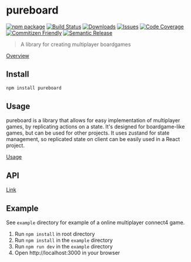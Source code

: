 # pureboard

[![npm package][npm-img]][npm-url]
[![Build Status][build-img]][build-url]
[![Downloads][downloads-img]][downloads-url]
[![Issues][issues-img]][issues-url]
[![Code Coverage][codecov-img]][codecov-url]
[![Commitizen Friendly][commitizen-img]][commitizen-url]
[![Semantic Release][semantic-release-img]][semantic-release-url]

> A library for creating multiplayer boardgames

[Overview][overview-url]

## Install

```bash
npm install pureboard
```

## Usage

pureboard is a library that allows for easy implementation of multiplayer games, by replicating actions on a state. It's designed for boardgame-like games, but can be used for other projects. It uses zustand for state management, so replicated state on client can be easily used in a React project.

[Usage][usage-url]

## API

[Link][documentation-url]

## Example

See `example` directory for example of a online multiplayer connect4 game.

1. Run `npm install` in root directory
2. Run `npm install` in the `example` directory
3. Run `npm run dev` in the `example` directory
4. Open http://localhost:3000 in your browser

[build-img]: https://github.com/Kaosumaru/pureboard/actions/workflows/release.yml/badge.svg
[build-url]: https://github.com/Kaosumaru/pureboard/actions/workflows/release.yml
[downloads-img]: https://img.shields.io/npm/dt/pureboard
[downloads-url]: https://www.npmtrends.com/pureboard
[npm-img]: https://img.shields.io/npm/v/pureboard
[npm-url]: https://www.npmjs.com/package/pureboard
[issues-img]: https://img.shields.io/github/issues/Kaosumaru/pureboard
[issues-url]: https://github.com/Kaosumaru/pureboard/issues
[codecov-img]: https://codecov.io/gh/Kaosumaru/pureboard/branch/main/graph/badge.svg
[codecov-url]: https://codecov.io/gh/Kaosumaru/pureboard
[semantic-release-img]: https://img.shields.io/badge/%20%20%F0%9F%93%A6%F0%9F%9A%80-semantic--release-e10079.svg
[semantic-release-url]: https://github.com/semantic-release/semantic-release
[commitizen-img]: https://img.shields.io/badge/commitizen-friendly-brightgreen.svg
[commitizen-url]: http://commitizen.github.io/cz-cli/
[documentation-url]: https://kaosumaru.github.io/pureboard/
[overview-url]: https://kaosumaru.github.io/pureboard/documents/overview.html
[usage-url]: https://kaosumaru.github.io/pureboard/documents/usage.html
